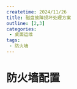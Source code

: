 ```yaml
---
createtime: 2024/11/26
title: 磁盘故障损坏处理方案
outline: [2,3]
categories:
 - 桌面运维
tags:
 - 防火墙
---
```


# 防火墙配置
